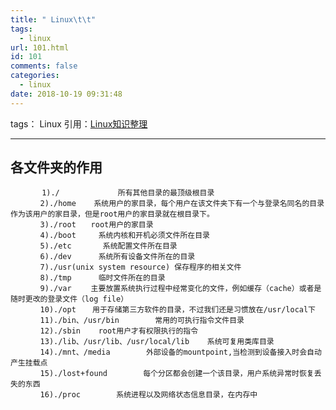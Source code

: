```yaml
---
title: " Linux\t\t"
tags:
  - linux
url: 101.html
id: 101
comments: false
categories:
  - linux
date: 2018-10-19 09:31:48
---
```


tags： Linux 引用：[Linux知识整理](http://www.cnblogs.com/hafiz/p/6686187.html)

* * *

各文件夹的作用
-------

           1)./             所有其他目录的最顶级根目录
    　　　　2)./home    系统用户的家目录，每个用户在该文件夹下有一个与登录名同名的目录作为该用户的家目录，但是root用户的家目录就在根目录下。
    　　　　3)./root　　root用户的家目录
    　　　　4)./boot     系统内核和开机必须文件所在目录
    　　　　5)./etc       系统配置文件所在目录
    　　　　6)./dev      系统所有设备文件所在的目录
    　　　　7)./usr(unix system resource) 保存程序的相关文件
    　　　　8)./tmp      临时文件所在的目录
    　　　　9)./var　　 主要放置系统执行过程中经常变化的文件，例如缓存（cache）或者是随时更改的登录文件（log file）
    　　　　10)./opt　  用于存储第三方软件的目录，不过我们还是习惯放在/usr/local下
    　　　　11)./bin、/usr/bin        常用的可执行指令文件目录
    　　　　12)./sbin    root用户才有权限执行的指令
    　　　　13)./lib、/usr/lib、/usr/local/lib    系统可复用类库目录
    　　　　14)./mnt、/media        外部设备的mountpoint,当检测到设备接入时会自动产生挂载点
    　　　　15)./lost+found        每个分区都会创建一个该目录，用户系统异常时恢复丢失的东西
    　　　　16)./proc        系统进程以及网络状态信息目录，在内存中